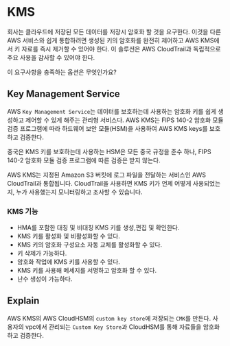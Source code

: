 # KMS

회사는 클라우드에 저장된 모든 데이터를 저장시 암호화 할 것을 요구한다. 이것을 다른 AWS 서비스와 쉽게 통합하려면 생성된 키의 암호화를 완전히 제어하고 AWS KMS에서 키 자료를 즉시 제거할 수 있어야 한다. 이 솔루션은 AWS CloudTrail과 독립적으로 주요 사용을 감사할 수 있어야 한다.

이 요구사항을 충족하는 옵션은 무엇인가요?

## Key Management Service

AWS `Key Management Service`는 데이터를 보호하는데 사용하는 암호화 키를 쉽게 생성하고 제어할 수 있게 해주는 관리형 서비스다. AWS KMS는 FIPS 140-2 암호화 모듈 검증 프로그램에 따라 하드웨어 보안 모듈(HSM)을 사용하여 AWS KMS keys를 보호하고 검증한다. 

중국은 KMS 키를 보호하는데 사용하는 HSM은 모든 중국 규정을 준수 하나, FIPS 140-2 암호화 모듈 검증 프로그램에 따른 검증은 받지 않는다.

AWS KMS는 지정된 Amazon S3 버킷에 로그 파일을 전달하는 서비스인 AWS CloudTrail과 통합됩니다. CloudTrail을 사용하면 KMS 키가 언제 어떻게 사용되었는지, 누가 사용했는지 모니터링하고 조사할 수 있습니다.

### KMS 기능

- HMA를 포함한 대칭 및 비대칭 KMS 키를 생성,편집 및 확인한다.
- KMS 키를 활성화 및 비활성화할 수 있다.
- KMS 키의 암호화 구성요소 자동 교체를 활성화할 수 있다.
- 키 삭제가 가능하다.
- 암호화 작업에 KMS 키를 사용할 수 있다.
- KMS 키를 사용해 메세지를 서명하고 암호화 할 수 있다.
- 난수 생성이 가능하다.

## Explain

AWS KMS의 AWS CloudHSM의 `custom key store`에 저장되는 `CMK`를 만든다. 사용자의 vpc에서 관리되는 `Custom Key Store`과 CloudHSM를 통해 자료들을 암호화하고 검증한다.





